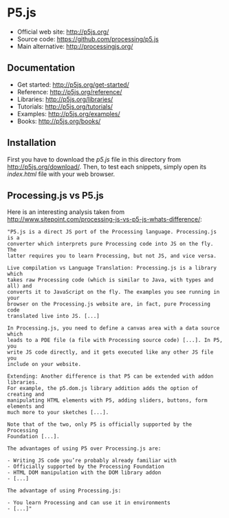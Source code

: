# P5.js

* Official web site: http://p5js.org/
* Source code: https://github.com/processing/p5.js
* Main alternative: http://processingjs.org/

## Documentation

* Get started: http://p5js.org/get-started/
* Reference: http://p5js.org/reference/
* Libraries: http://p5js.org/libraries/
* Tutorials: http://p5js.org/tutorials/
* Examples: http://p5js.org/examples/
* Books: http://p5js.org/books/

## Installation

First you have to download the *p5.js* file in this directory from
http://p5js.org/download/.
Then, to test each snippets, simply open its *index.html* file with your web
browser.

## Processing.js vs P5.js

Here is an interesting analysis taken from http://www.sitepoint.com/processing-js-vs-p5-js-whats-difference/:

    "P5.js is a direct JS port of the Processing language. Processing.js is a
    converter which interprets pure Processing code into JS on the fly. The
    latter requires you to learn Processing, but not JS, and vice versa.
    
    Live compilation vs Language Translation: Processing.js is a library which
    takes raw Processing code (which is similar to Java, with types and all) and
    converts it to JavaScript on the fly. The examples you see running in your
    browser on the Processing.js website are, in fact, pure Processing code
    translated live into JS. [...]
    
    In Processing.js, you need to define a canvas area with a data source which
    leads to a PDE file (a file with Processing source code) [...]. In P5, you
    write JS code directly, and it gets executed like any other JS file you
    include on your website.
    
    Extending: Another difference is that P5 can be extended with addon libraries.
    For example, the p5.dom.js library addition adds the option of creating and
    manipulating HTML elements with P5, adding sliders, buttons, form elements and
    much more to your sketches [...].
    
    Note that of the two, only P5 is officially supported by the Processing
    Foundation [...].
    
    The advantages of using P5 over Processing.js are:
    
    - Writing JS code you’re probably already familiar with
    - Officially supported by the Processing Foundation
    - HTML DOM manipulation with the DOM library addon
    - [...]
                    
    The advantage of using Processing.js:
                    
    - You learn Processing and can use it in environments
    - [...]"
